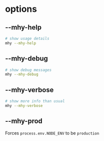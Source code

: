 # options

## --mhy-help

```bash
# show usage details
mhy --mhy-help
```

## --mhy-debug

```bash
# show debug messages
mhy --mhy-debug
```

## --mhy-verbose

```bash
# show more info than usual
mhy --mhy-verbose
```

## --mhy-prod

Forces `process.env.NODE_ENV` to be `production`


